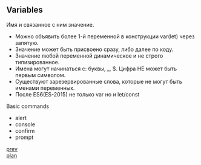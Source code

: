 <h2>Variables</h2>

<div>
Имя и связанное с ним значение.

<ul>
<li>
Можно объявить более 1-й переменной в конструкции var(let) через запятую.
</li>
<li>
Значение может быть присвоено сразу, либо далее по коду.
</li>
<li>
Значение любой переменной динамическое и не строго типизированное.
</li>
<li>
Имена могут начинаться с: буквы, _, $. Цифра НЕ может быть первым символом.
</li>
<li>
Существуют зарезервированные слова, которые не могут быть именами переменных.
</li>
<li>
После ES6(ES-2015) не только var но и let/const
</li>
</ul>
</div>

<div>
Basic commands
<ul>
<li>
alert
</li>
<li>
console
</li>
<li>
confirm
</li>
<li>
prompt
</li>
</ul>
</div>

<a href="03.md">prev</a>
<br/>
<a href="00.md">plan</a>
